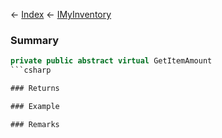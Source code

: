 ← [Index](Api-Index) ← [IMyInventory](VRage.Game.ModAPI.Ingame.IMyInventory)

### Summary

```csharp
private public abstract virtual GetItemAmount
```csharp

### Returns

### Example

### Remarks

